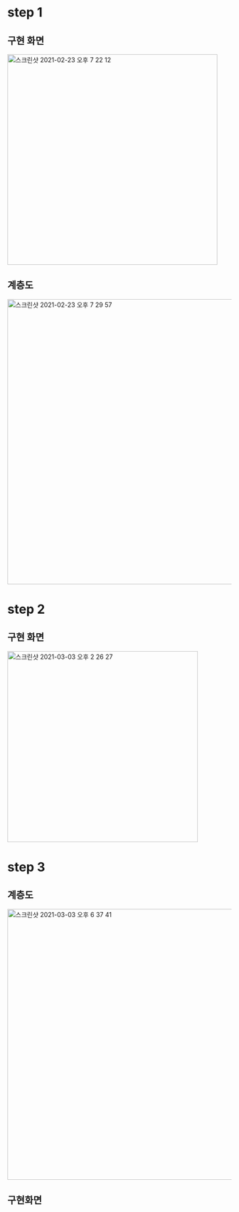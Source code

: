 # step 1

## 구현 화면
<img width="472" alt="스크린샷 2021-02-23 오후 7 22 12" src="https://user-images.githubusercontent.com/68788135/108830234-7b954f80-760c-11eb-902e-fb154100aa12.png">

## 계층도
<img width="639" alt="스크린샷 2021-02-23 오후 7 29 57" src="https://user-images.githubusercontent.com/68788135/108831482-88667300-760d-11eb-9ad5-13891eefb28c.png">


# step 2

## 구현 화면
<img width="428" alt="스크린샷 2021-03-03 오후 2 26 27" src="https://user-images.githubusercontent.com/68788135/109757108-7cda0400-7c2c-11eb-991e-2c5cc8383ad8.png">

# step 3
## 계층도

<img width="607" alt="스크린샷 2021-03-03 오후 6 37 41" src="https://user-images.githubusercontent.com/68788135/109915705-9bf09880-7cf5-11eb-9346-34e5e5a35e08.png">

## 구현화면

